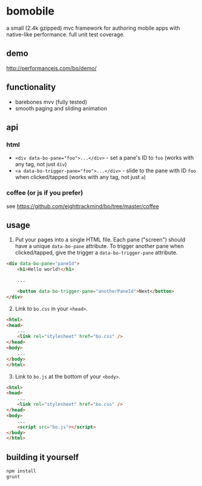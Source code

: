 # bomobile

a small (2.4k gzipped) mvc framework for authoring mobile apps with native-like performance. full unit test coverage.

## demo

http://performancejs.com/bo/demo/

## functionality

- barebones mvv (fully tested)
- smooth paging and sliding animation

## api

### html

- `<div data-bo-pane="foo">...</div>` - set a pane's ID to `foo` (works with any tag, not just `div`)
- `<a data-bo-trigger-pane="foo">...</div>` - slide to the pane with ID `foo` when clicked/tapped (works with any tag, not just `a`)

### coffee (or js if you prefer)

see https://github.com/eighttrackmind/bo/tree/master/coffee

## usage

1. Put your pages into a single HTML file. Each pane ("screen") should have a unique `data-bo-pane` attribute. To trigger another pane when clicked/tapped, give the trigger a `data-bo-trigger-pane` attribute.

```html
<div data-bo-pane="paneId">
	<h1>Hello world!</h1>

	...

	<button data-bo-trigger-pane="anotherPaneId">Next</button>
</div>
```

2. Link to `bo.css` in your `<head>`.

```html
<html>
<head>
	...
	<link rel="stylesheet" href="bo.css" />
</head>
<body>
	...
</body>
</html>
```

3. Link to `bo.js` at the bottom of your `<body>`.

```html
<html>
<head>
	...
	<link rel="stylesheet" href="bo.css" />
</head>
<body>
	...
	<script src="bo.js"></script>
</body>
</html>
```

## building it yourself

```bash
npm install
grunt
```